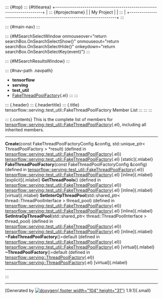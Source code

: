 ::: {#top}
::: {#titlearea}
+-----------------------------------------------------------------------+
| ::: {#projectname}                                                    |
| My Project                                                            |
| :::                                                                   |
+-----------------------------------------------------------------------+
:::

::: {#main-nav}
:::

::: {#MSearchSelectWindow onmouseover="return searchBox.OnSearchSelectShow()" onmouseout="return searchBox.OnSearchSelectHide()" onkeydown="return searchBox.OnSearchSelectKey(event)"}
:::

::: {#MSearchResultsWindow}
:::

::: {#nav-path .navpath}
-   **tensorflow**
-   **serving**
-   **test\_util**
-   [FakeThreadPoolFactory](classtensorflow_1_1serving_1_1test__util_1_1FakeThreadPoolFactory.html){.el}
:::
:::

::: {.header}
::: {.headertitle}
::: {.title}
tensorflow::serving::test\_util::FakeThreadPoolFactory Member List
:::
:::
:::

::: {.contents}
This is the complete list of members for
[tensorflow::serving::test\_util::FakeThreadPoolFactory](classtensorflow_1_1serving_1_1test__util_1_1FakeThreadPoolFactory.html){.el},
including all inherited members.

  ------------------------------------------------------------------------------------------------------------------------------------------------------------------------------------------------------------------------------------------------------------ --------------------------------------------------------------------------------------------------------------------------------------- --------------------------------------
  **Create**(const FakeThreadPoolFactoryConfig &config, std::unique\_ptr\< ThreadPoolFactory \> \*result) (defined in [tensorflow::serving::test\_util::FakeThreadPoolFactory](classtensorflow_1_1serving_1_1test__util_1_1FakeThreadPoolFactory.html){.el})   [tensorflow::serving::test\_util::FakeThreadPoolFactory](classtensorflow_1_1serving_1_1test__util_1_1FakeThreadPoolFactory.html){.el}   [static]{.mlabel}
  **FakeThreadPoolFactory**(const FakeThreadPoolFactoryConfig &config) (defined in [tensorflow::serving::test\_util::FakeThreadPoolFactory](classtensorflow_1_1serving_1_1test__util_1_1FakeThreadPoolFactory.html){.el})                                      [tensorflow::serving::test\_util::FakeThreadPoolFactory](classtensorflow_1_1serving_1_1test__util_1_1FakeThreadPoolFactory.html){.el}   [inline]{.mlabel}[explicit]{.mlabel}
  **GetThreadPools**() (defined in [tensorflow::serving::test\_util::FakeThreadPoolFactory](classtensorflow_1_1serving_1_1test__util_1_1FakeThreadPoolFactory.html){.el})                                                                                      [tensorflow::serving::test\_util::FakeThreadPoolFactory](classtensorflow_1_1serving_1_1test__util_1_1FakeThreadPoolFactory.html){.el}   [inline]{.mlabel}[virtual]{.mlabel}
  **SetInterOpThreadPool**(std::shared\_ptr\< thread::ThreadPoolInterface \> thread\_pool) (defined in [tensorflow::serving::test\_util::FakeThreadPoolFactory](classtensorflow_1_1serving_1_1test__util_1_1FakeThreadPoolFactory.html){.el})                  [tensorflow::serving::test\_util::FakeThreadPoolFactory](classtensorflow_1_1serving_1_1test__util_1_1FakeThreadPoolFactory.html){.el}   [inline]{.mlabel}
  **SetIntraOpThreadPool**(std::shared\_ptr\< thread::ThreadPoolInterface \> thread\_pool) (defined in [tensorflow::serving::test\_util::FakeThreadPoolFactory](classtensorflow_1_1serving_1_1test__util_1_1FakeThreadPoolFactory.html){.el})                  [tensorflow::serving::test\_util::FakeThreadPoolFactory](classtensorflow_1_1serving_1_1test__util_1_1FakeThreadPoolFactory.html){.el}   [inline]{.mlabel}
  **\~FakeThreadPoolFactory**()=default (defined in [tensorflow::serving::test\_util::FakeThreadPoolFactory](classtensorflow_1_1serving_1_1test__util_1_1FakeThreadPoolFactory.html){.el})                                                                     [tensorflow::serving::test\_util::FakeThreadPoolFactory](classtensorflow_1_1serving_1_1test__util_1_1FakeThreadPoolFactory.html){.el}   [virtual]{.mlabel}
  **\~ThreadPoolFactory**()=default (defined in [tensorflow::serving::ThreadPoolFactory](classtensorflow_1_1serving_1_1ThreadPoolFactory.html){.el})                                                                                                           [tensorflow::serving::ThreadPoolFactory](classtensorflow_1_1serving_1_1ThreadPoolFactory.html){.el}                                     [virtual]{.mlabel}
  ------------------------------------------------------------------------------------------------------------------------------------------------------------------------------------------------------------------------------------------------------------ --------------------------------------------------------------------------------------------------------------------------------------- --------------------------------------
:::

------------------------------------------------------------------------

[Generated by [![doxygen](doxygen.svg){.footer width="104"
height="31"}](https://www.doxygen.org/index.html) 1.9.1]{.small}
